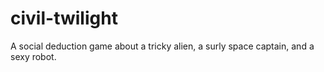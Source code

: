 # civil-twilight
A social deduction game about a tricky alien, a surly space captain, and a sexy robot. 

